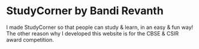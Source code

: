 # StudyCorner by Bandi Revanth

I made StudyCorner so that people can study & learn, in an easy & fun way! The other reason why I developed this website is for the CBSE & CSIR award competition.
